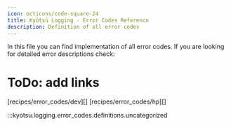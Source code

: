 ```yaml
---
icon: octicons/code-square-24
title: Kyōtsū Logging - Error Codes Reference
description: Definition of all error codes
---
```


In this file you can find implementation of all error codes.
If you are looking for detailed error descriptions check:
# ToDo: add links
[recipes/error_codes/dev][]
[recipes/error_codes/hp][]

:::kyotsu.logging.error_codes.definitions.uncategorized